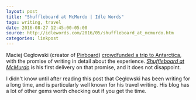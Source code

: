 ```yaml
---
layout: post
title: "Shuffleboard at McMurdo | Idle Words"
tags: writing, travel
date: 2016-08-27 12:45:00-05:00
source: http://idlewords.com/2016/05/shuffleboard_at_mcmurdo.htm
categories: linkpost
---
```


Maciej Cegłowski (creator of [Pinboard](http://pinboard.in)) [crowdfunded a trip to Antarctica](https://www.kickstarter.com/projects/431908798/send-idle-words-to-antarctica), with the promise of writing in detail about the experience. <cite>[Shuffleboard at McMurdo](http://idlewords.com/2016/05/shuffleboard_at_mcmurdo.htm)</cite> is his first delivery on that promise, and it does not disappoint.

I didn't know until after reading this post that Cegłowski has been writing for a long time, and is particularly well known for his travel writing. His blog has a lot of other gems worth checking out if you get the time.
